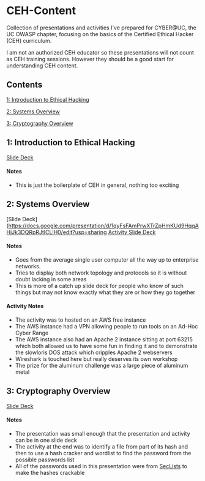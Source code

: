 # CEH-Content
Collection of presentations and activities I've prepared for CYBER@UC, the UC OWASP chapter, focusing on the basics of the Certified Ethical Hacker (CEH) curriculum.

I am not an authorized CEH educator so these presentations will not count as CEH training sessions. However they should be a good start for understanding CEH content.

## Contents
[1: Introduction to Ethical Hacking](#1-introduction-to-ethical-hacking)

[2: Systems Overview](#2-systems-overview)

[3: Cryptography Overview](#3-cryptography-overview)




## 1: Introduction to Ethical Hacking
[Slide Deck](https://docs.google.com/presentation/d/1TtOrD60MqqBp2jlWBEmcxb-_07pBMzGstDILy7Lp4u8/edit?usp=sharing)
#### Notes
- This is just the boilerplate of CEH in general, nothing too exciting




## 2: Systems Overview
[Slide Deck](https://docs.google.com/presentation/d/1qyFsFAmPrwXTrZpHmKUd9HqqAHjJk3DQRpRJtICLlH0/edit?usp=sharing
[Activity Slide Deck](https://docs.google.com/presentation/d/1r0jZh6l_-otz5E3umKjCD8pufRoJRL4O4yQoiAgNADE/edit?usp=sharing)
#### Notes
- Goes from the average single user computer all the way up to enterprise networks.
- Tries to display both network topology and protocols so it is without doubt lacking in some areas
- This is more of a catch up slide deck for people who know of such things but may not know exactly what they are or how they go together
#### Activity Notes
- The activity was to hosted on an AWS free instance
- The AWS instance had a VPN allowing people to run tools on an Ad-Hoc Cyber Range
- The AWS instance also had an Apache 2 instance sitting at port 63215 which both allowed us to have some fun in finding it and to demonstrate the slowloris DOS attack which cripples Apache 2 webservers
- Wireshark is touched here but really deserves its own workshop
- The prize for the aluminum challenge was a large piece of aluminum metal




## 3: Cryptography Overview
[Slide Deck](https://docs.google.com/presentation/d/17K8OSPL5mTLXwjHsPPlchVhKPDQEOr57LpW1Zux9n4s/edit?usp=sharing)
#### Notes
- The presentation was small enough that the presentation and activity can be in one slide deck
- The activity at the end was to identify a file from part of its hash and then to use a hash cracker and wordlist to find the password from the possible passwords list
- All of the passwords used in this presentation were from [SecLists](https://github.com/danielmiessler/SecLists) to make the hashes crackable
